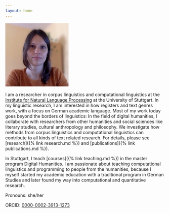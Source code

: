 ```yaml
---
layout: home
---
```


<img src="images/2020_MA_sq.jpg" alt="Melanie Andresen" width="200"/>

I am a researcher in corpus linguistics and computational linguistics at the [Institute for Natural Language Processing](https://www.ims.uni-stuttgart.de/) at the University of Stuttgart. In my linguistic research, I am interested in how registers and text genres work, with a focus on German academic language. Most of my work today goes beyond the borders of linguistics: In the field of digital humanities, I collaborate with researchers from other humanities and social sciences like literary studies, cultural anthropology and philosophy. We investigate how methods from corpus linguistics and computational linguistics can contribute to all kinds of text related research. For details, please see [research]({% link research.md %}) and [publications]({% link publications.md %}).

In Stuttgart, I teach [courses]({% link teaching.md %}) in the master program Digital Humanities. I am passionate about teaching computational linguistics and programming to people from the humanities, because I myself started my academic education with a traditional program in German Studies and later found my way into computational and quantitative research.

Pronouns: she/her

ORCID:  [0000-0002-3913-1273](https://orcid.org/0000-0002-3913-1273) 
